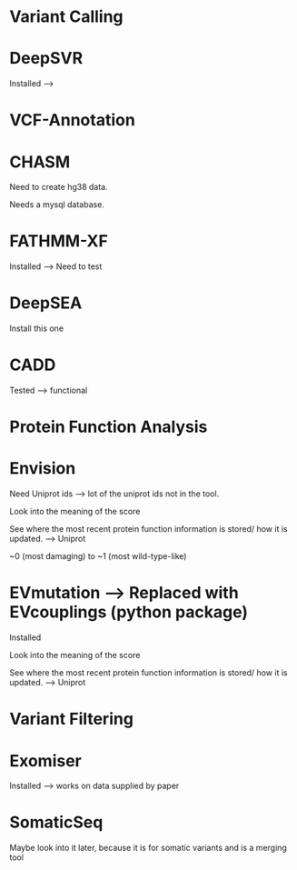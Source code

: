 Variant Calling
==
DeepSVR
====

Installed --> 

VCF-Annotation
==
CHASM
====

Need to create hg38 data.

Needs a mysql database.

FATHMM-XF
====
Installed --> Need to test

DeepSEA
====

Install this one

CADD
====

Tested --> functional

Protein Function Analysis
==

Envision
====

Need Uniprot ids --> lot of the uniprot ids not in the tool.

Look into the meaning of the score

See where the most recent protein function information is stored/ how it is updated. --> Uniprot

~0 (most damaging) to ~1 (most wild-type-like)


EVmutation --> Replaced with EVcouplings (python package)
====
Installed

Look into the meaning of the score

See where the most recent protein function information is stored/ how it is updated. --> Uniprot

Variant Filtering
==

Exomiser
====

Installed --> works on data supplied by paper

SomaticSeq
====

Maybe look into it later, because it is for somatic variants and is a merging tool
